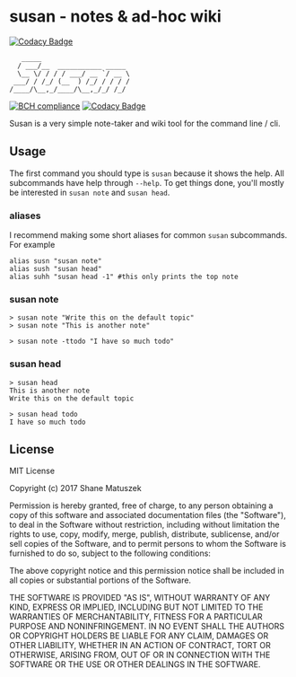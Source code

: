 susan - notes & ad-hoc wiki
===========================

[![Codacy Badge](https://api.codacy.com/project/badge/Grade/2ba162c956b348c8b7cb4f246aa9c27a)](https://www.codacy.com/app/smatuszeksa/susan?utm_source=github.com&utm_medium=referral&utm_content=undeadparrot/susan&utm_campaign=badger)

```
   _____
  / ___/__  ___________ _____
  \__ \/ / / / ___/ __ `/ __ \
 ___/ / /_/ (__  ) /_/ / / / /
/____/\__,_/____/\__,_/_/ /_/
```

[![BCH compliance](https://bettercodehub.com/edge/badge/undeadparrot/susan?branch=master)](https://bettercodehub.com/)
[![Codacy Badge](https://api.codacy.com/project/badge/Grade/2ba162c956b348c8b7cb4f246aa9c27a)](https://www.codacy.com/app/smatuszeksa/susan?utm_source=github.com&utm_medium=referral&utm_content=undeadparrot/susan&utm_campaign=badger)

Susan is a very simple note-taker and wiki tool for the command line / cli.

Usage
-----

The first command you should type is `susan` because it shows the help. All subcommands have help through `--help`. To get things done, you'll mostly be interested in `susan note` and `susan head`.

### aliases

I recommend making some short aliases for common `susan` subcommands. For example

```
alias susn "susan note"
alias sush "susan head"
alias suhh "susan head -1" #this only prints the top note
```

### susan note

```
> susan note "Write this on the default topic"
> susan note "This is another note"
```

```
> susan note -ttodo "I have so much todo"
```

### susan head

```
> susan head
This is another note
Write this on the default topic
```

```
> susan head todo
I have so much todo
```

License 
-------------------
MIT License

Copyright (c) 2017 Shane Matuszek 

Permission is hereby granted, free of charge, to any person obtaining a copy
of this software and associated documentation files (the "Software"), to deal
in the Software without restriction, including without limitation the rights
to use, copy, modify, merge, publish, distribute, sublicense, and/or sell
copies of the Software, and to permit persons to whom the Software is
furnished to do so, subject to the following conditions:

The above copyright notice and this permission notice shall be included in all
copies or substantial portions of the Software.

THE SOFTWARE IS PROVIDED "AS IS", WITHOUT WARRANTY OF ANY KIND, EXPRESS OR
IMPLIED, INCLUDING BUT NOT LIMITED TO THE WARRANTIES OF MERCHANTABILITY,
FITNESS FOR A PARTICULAR PURPOSE AND NONINFRINGEMENT. IN NO EVENT SHALL THE
AUTHORS OR COPYRIGHT HOLDERS BE LIABLE FOR ANY CLAIM, DAMAGES OR OTHER
LIABILITY, WHETHER IN AN ACTION OF CONTRACT, TORT OR OTHERWISE, ARISING FROM,
OUT OF OR IN CONNECTION WITH THE SOFTWARE OR THE USE OR OTHER DEALINGS IN THE
SOFTWARE.
